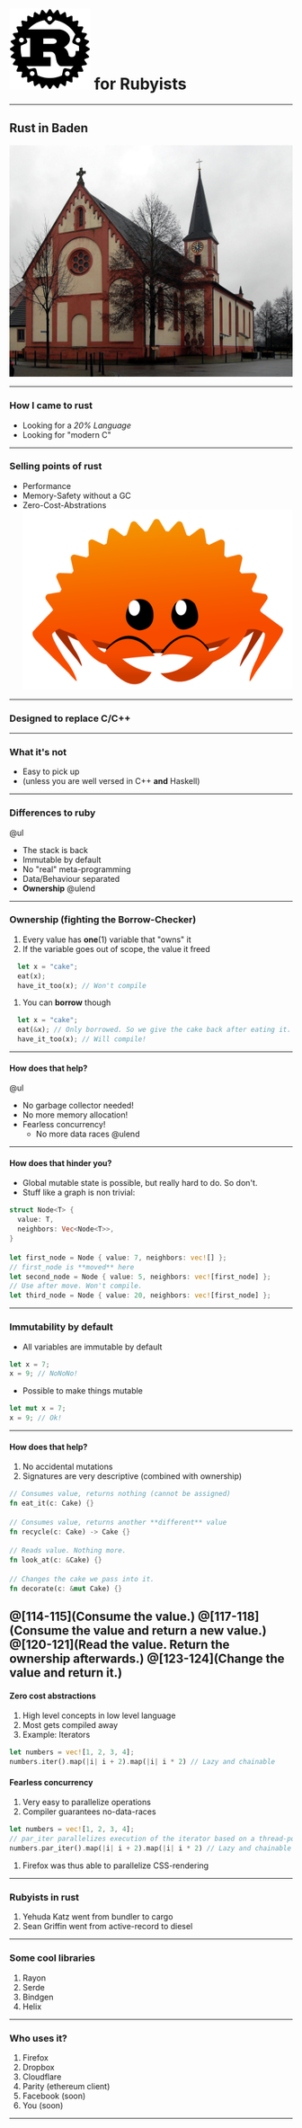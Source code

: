 # ![Rust](assets/img/rust.png) for Rubyists

---

## Rust in Baden

![](assets/img/rust_church.jpg)

---

### How I came to rust

- Looking for a *20% Language*
- Looking for "modern C"

---

### Selling points of rust

- Performance
- Memory-Safety without a GC
- Zero-Cost-Abstrations
![](assets/img/rustacean.png)

---

### Designed to replace C/C++

---

### What it's not

- Easy to pick up
- (unless you are well versed in C++ **and** Haskell)

---

### Differences to **ruby**

@ul
- The stack is back
- Immutable by default
- No "real" meta-programming
- Data/Behaviour separated
- **Ownership**
@ulend

---

### Ownership (fighting the Borrow-Checker)

1. Every value has **one**(1) variable that "owns" it
1. If the variable goes out of scope, the value it freed

```rust
  let x = "cake";
  eat(x);
  have_it_too(x); // Won't compile
```
1. You can **borrow** though
```rust
  let x = "cake";
  eat(&x); // Only borrowed. So we give the cake back after eating it. Urgh...
  have_it_too(x); // Will compile!
```
---

#### How does that help?

@ul
- No garbage collector needed!
- No more memory allocation!
- Fearless concurrency!
    - No more data races
@ulend

---

#### How does that hinder you?

- Global mutable state is possible, but really hard to do. So don't.
- Stuff like a graph is non trivial:

```rust
struct Node<T> {
  value: T,
  neighbors: Vec<Node<T>>,
}

let first_node = Node { value: 7, neighbors: vec![] };
// first_node is **moved** here
let second_node = Node { value: 5, neighbors: vec![first_node] };
// Use after move. Won't compile.
let third_node = Node { value: 20, neighbors: vec![first_node] };
```
---
### Immutability by default
- All variables are immutable by default
```rust
let x = 7;
x = 9; // NoNoNo!
```
- Possible to make things mutable
```rust
let mut x = 7;
x = 9; // Ok!
```
---
#### How does that help?
1. No accidental mutations
1. Signatures are very descriptive (combined with ownership)

```rust
// Consumes value, returns nothing (cannot be assigned)
fn eat_it(c: Cake) {}

// Consumes value, returns another **different** value
fn recycle(c: Cake) -> Cake {}

// Reads value. Nothing more.
fn look_at(c: &Cake) {}

// Changes the cake we pass into it. 
fn decorate(c: &mut Cake) {}
```
@[114-115](Consume the value.)
@[117-118](Consume the value and return a **new** value.)
@[120-121](Read the value. Return the ownership afterwards.)
@[123-124](Change the value and return it.)
---
#### Zero cost abstractions
1. High level concepts in low level language
1. Most gets compiled away
1. Example: Iterators

```rust
let numbers = vec![1, 2, 3, 4];
numbers.iter().map(|i| i + 2).map(|i| i * 2) // Lazy and chainable
```
#### Fearless concurrency
1. Very easy to parallelize operations
1. Compiler guarantees no-data-races

```rust
let numbers = vec![1, 2, 3, 4];
// par_iter parallelizes execution of the iterator based on a thread-pool
numbers.par_iter().map(|i| i + 2).map(|i| i * 2) // Lazy and chainable
```
1. Firefox was thus able to parallelize CSS-rendering
---
### Rubyists in rust
1. Yehuda Katz went from bundler to cargo
1. Sean Griffin went from active-record to diesel
---
### Some cool libraries
1. Rayon
1. Serde
1. Bindgen
1. Helix
---
### Who uses it?
1. Firefox
1. Dropbox
1. Cloudflare
1. Parity (ethereum client)
1. Facebook (soon)
1. You (soon)
---
